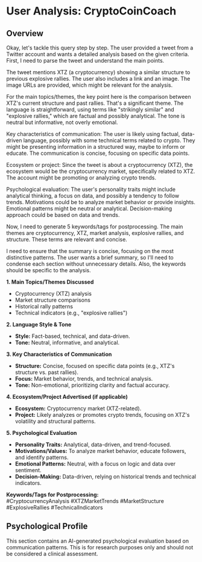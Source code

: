 # User Analysis: CryptoCoinCoach

## Overview

<think>
Okay, let's tackle this query step by step. The user provided a tweet from a Twitter account and wants a detailed analysis based on the given criteria. First, I need to parse the tweet and understand the main points.

The tweet mentions XTZ (a cryptocurrency) showing a similar structure to previous explosive rallies. The user also includes a link and an image. The image URLs are provided, which might be relevant for the analysis.

For the main topics/themes, the key point here is the comparison between XTZ's current structure and past rallies. That's a significant theme. The language is straightforward, using terms like "strikingly similar" and "explosive rallies," which are factual and possibly analytical. The tone is neutral but informative, not overly emotional.

Key characteristics of communication: The user is likely using factual, data-driven language, possibly with some technical terms related to crypto. They might be presenting information in a structured way, maybe to inform or educate. The communication is concise, focusing on specific data points.

Ecosystem or project: Since the tweet is about a cryptocurrency (XTZ), the ecosystem would be the cryptocurrency market, specifically related to XTZ. The account might be promoting or analyzing crypto trends.

Psychological evaluation: The user's personality traits might include analytical thinking, a focus on data, and possibly a tendency to follow trends. Motivations could be to analyze market behavior or provide insights. Emotional patterns might be neutral or analytical. Decision-making approach could be based on data and trends.

Now, I need to generate 5 keywords/tags for postprocessing. The main themes are cryptocurrency, XTZ, market analysis, explosive rallies, and structure. These terms are relevant and concise.

I need to ensure that the summary is concise, focusing on the most distinctive patterns. The user wants a brief summary, so I'll need to condense each section without unnecessary details. Also, the keywords should be specific to the analysis.
</think>

**1. Main Topics/Themes Discussed**  
- Cryptocurrency (XTZ) analysis  
- Market structure comparisons  
- Historical rally patterns  
- Technical indicators (e.g., "explosive rallies")  

**2. Language Style & Tone**  
- **Style:** Fact-based, technical, and data-driven.  
- **Tone:** Neutral, informative, and analytical.  

**3. Key Characteristics of Communication**  
- **Structure:** Concise, focused on specific data points (e.g., XTZ's structure vs. past rallies).  
- **Focus:** Market behavior, trends, and technical analysis.  
- **Tone:** Non-emotional, prioritizing clarity and factual accuracy.  

**4. Ecosystem/Project Advertised (if applicable)**  
- **Ecosystem:** Cryptocurrency market (XTZ-related).  
- **Project:** Likely analyzes or promotes crypto trends, focusing on XTZ's volatility and structural patterns.  

**5. Psychological Evaluation**  
- **Personality Traits:** Analytical, data-driven, and trend-focused.  
- **Motivations/Values:** To analyze market behavior, educate followers, and identify patterns.  
- **Emotional Patterns:** Neutral, with a focus on logic and data over sentiment.  
- **Decision-Making:** Data-driven, relying on historical trends and technical indicators.  

**Keywords/Tags for Postprocessing:**  
#CryptocurrencyAnalysis #XTZMarketTrends #MarketStructure #ExplosiveRallies #TechnicalIndicators

## Psychological Profile

This section contains an AI-generated psychological evaluation based on communication patterns. This is for research purposes only and should not be considered a clinical assessment.